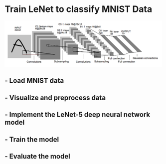 # Train LeNet to classify MNIST Data

![LeNet-5 Architecture](lenet.png)

## - Load MNIST data
## - Visualize and preprocess data
## - Implement the LeNet-5 deep neural network model
## - Train the model
## - Evaluate the model
